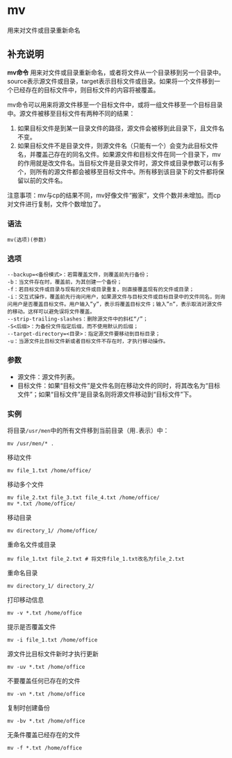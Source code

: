 # mv

用来对文件或目录重新命名

## 补充说明

**mv命令** 用来对文件或目录重新命名，或者将文件从一个目录移到另一个目录中。source表示源文件或目录，target表示目标文件或目录。如果将一个文件移到一个已经存在的目标文件中，则目标文件的内容将被覆盖。

mv命令可以用来将源文件移至一个目标文件中，或将一组文件移至一个目标目录中。源文件被移至目标文件有两种不同的结果：

1. 如果目标文件是到某一目录文件的路径，源文件会被移到此目录下，且文件名不变。
2. 如果目标文件不是目录文件，则源文件名（只能有一个）会变为此目标文件名，并覆盖己存在的同名文件。如果源文件和目标文件在同一个目录下，mv的作用就是改文件名。当目标文件是目录文件时，源文件或目录参数可以有多个，则所有的源文件都会被移至目标文件中。所有移到该目录下的文件都将保留以前的文件名。

注意事项：mv与cp的结果不同，mv好像文件“搬家”，文件个数并未增加。而cp对文件进行复制，文件个数增加了。

### 语法

```text
mv(选项)(参数)
```

### 选项

```text
--backup=<备份模式>：若需覆盖文件，则覆盖前先行备份；
-b：当文件存在时，覆盖前，为其创建一个备份；
-f：若目标文件或目录与现有的文件或目录重复，则直接覆盖现有的文件或目录；
-i：交互式操作，覆盖前先行询问用户，如果源文件与目标文件或目标目录中的文件同名，则询问用户是否覆盖目标文件。用户输入”y”，表示将覆盖目标文件；输入”n”，表示取消对源文件的移动。这样可以避免误将文件覆盖。
--strip-trailing-slashes：删除源文件中的斜杠“/”；
-S<后缀>：为备份文件指定后缀，而不使用默认的后缀；
--target-directory=<目录>：指定源文件要移动到目标目录；
-u：当源文件比目标文件新或者目标文件不存在时，才执行移动操作。
```

### 参数

* 源文件：源文件列表。
* 目标文件：如果“目标文件”是文件名则在移动文件的同时，将其改名为“目标文件”；如果“目标文件”是目录名则将源文件移动到“目标文件”下。

### 实例

将目录`/usr/men`中的所有文件移到当前目录（用`.`表示）中：

```text
mv /usr/men/* .
```

移动文件

```text
mv file_1.txt /home/office/
```

移动多个文件

```text
mv file_2.txt file_3.txt file_4.txt /home/office/
mv *.txt /home/office/
```

移动目录

```text
mv directory_1/ /home/office/
```

重命名文件或目录

```text
mv file_1.txt file_2.txt # 将文件file_1.txt改名为file_2.txt
```

重命名目录

```text
mv directory_1/ directory_2/
```

打印移动信息

```text
mv -v *.txt /home/office
```

提示是否覆盖文件

```text
mv -i file_1.txt /home/office
```

源文件比目标文件新时才执行更新

```text
mv -uv *.txt /home/office
```

不要覆盖任何已存在的文件

```text
mv -vn *.txt /home/office
```

复制时创建备份

```text
mv -bv *.txt /home/office
```

无条件覆盖已经存在的文件

```text
mv -f *.txt /home/office
```


